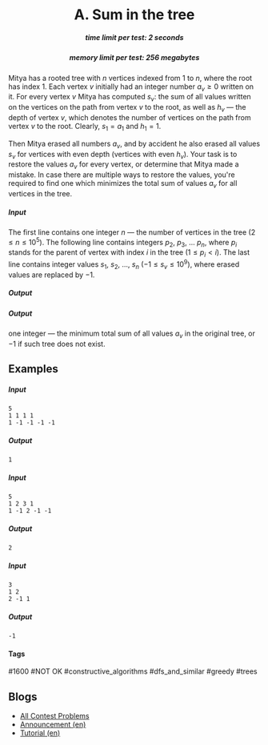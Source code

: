 <h1 style='text-align: center;'> A. Sum in the tree</h1>

<h5 style='text-align: center;'>time limit per test: 2 seconds</h5>
<h5 style='text-align: center;'>memory limit per test: 256 megabytes</h5>

Mitya has a rooted tree with $n$ vertices indexed from $1$ to $n$, where the root has index $1$. Each vertex $v$ initially had an integer number $a_v \ge 0$ written on it. For every vertex $v$ Mitya has computed $s_v$: the sum of all values written on the vertices on the path from vertex $v$ to the root, as well as $h_v$ — the depth of vertex $v$, which denotes the number of vertices on the path from vertex $v$ to the root. Clearly, $s_1=a_1$ and $h_1=1$.

Then Mitya erased all numbers $a_v$, and by accident he also erased all values $s_v$ for vertices with even depth (vertices with even $h_v$). Your task is to restore the values $a_v$ for every vertex, or determine that Mitya made a mistake. In case there are multiple ways to restore the values, you're required to find one which minimizes the total sum of values $a_v$ for all vertices in the tree.

##### Input

The first line contains one integer $n$ — the number of vertices in the tree ($2 \le n \le 10^5$). The following line contains integers $p_2$, $p_3$, ... $p_n$, where $p_i$ stands for the parent of vertex with index $i$ in the tree ($1 \le p_i < i$). The last line contains integer values $s_1$, $s_2$, ..., $s_n$ ($-1 \le s_v \le 10^9$), where erased values are replaced by $-1$.

##### Output

##### Output

 one integer — the minimum total sum of all values $a_v$ in the original tree, or $-1$ if such tree does not exist.

## Examples

##### Input


```text
5
1 1 1 1
1 -1 -1 -1 -1
```
##### Output


```text
1
```
##### Input


```text
5
1 2 3 1
1 -1 2 -1 -1
```
##### Output


```text
2
```
##### Input


```text
3
1 2
2 -1 1
```
##### Output


```text
-1
```


#### Tags 

#1600 #NOT OK #constructive_algorithms #dfs_and_similar #greedy #trees 

## Blogs
- [All Contest Problems](../Codeforces_Round_530_(Div._1).md)
- [Announcement (en)](../blogs/Announcement_(en).md)
- [Tutorial (en)](../blogs/Tutorial_(en).md)

